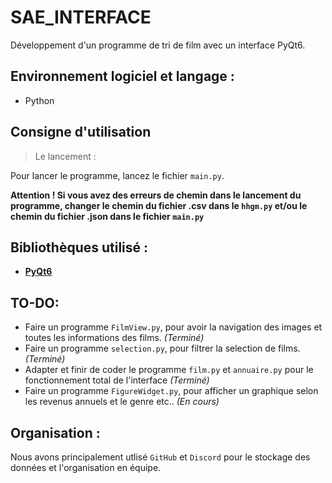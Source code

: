 # SAE_INTERFACE 

Développement d'un programme de tri de film avec un interface PyQt6.

## Environnement logiciel et langage : 

* Python

## Consigne d'utilisation

> Le lancement :

Pour lancer le programme, lancez le fichier `main.py`.

**Attention ! Si vous avez des erreurs de chemin dans le lancement du programme, changer le chemin du fichier .csv dans le `hhgm.py` et/ou le chemin du fichier .json dans le fichier `main.py`**

## Bibliothèques utilisé : 

* **[PyQt6](https://www.riverbankcomputing.com/static/Docs/PyQt6/)**

## TO-DO:

* Faire un programme `FilmView.py`, pour avoir la navigation des images et toutes les informations des films. *(Terminé)*
* Faire un programme `selection.py`, pour filtrer la selection de films. *(Terminé)*
* Adapter et finir de coder le programme `film.py` et `annuaire.py` pour le fonctionnement total de l'interface *(Terminé)*
* Faire un programme `FigureWidget.py`, pour afficher un graphique selon les revenus annuels et le genre etc.. *(En cours)* 

## Organisation :

Nous avons principalement utlisé `GitHub` et `Discord` pour le stockage des données et l'organisation en équipe.
